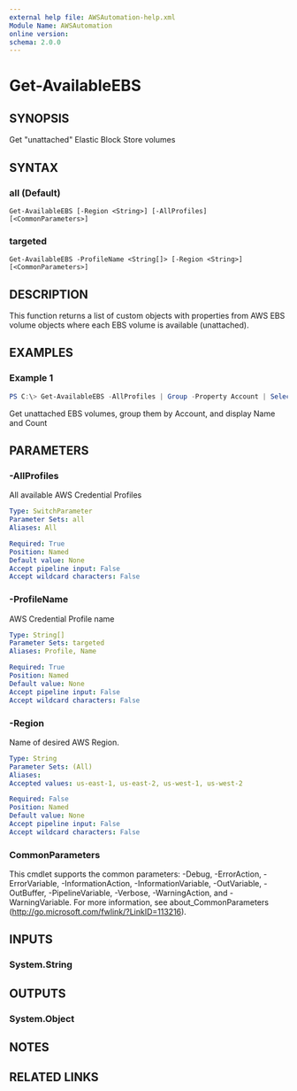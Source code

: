 ```yaml
---
external help file: AWSAutomation-help.xml
Module Name: AWSAutomation
online version:
schema: 2.0.0
---
```


# Get-AvailableEBS

## SYNOPSIS
Get "unattached" Elastic Block Store volumes

## SYNTAX

### all (Default)
```
Get-AvailableEBS [-Region <String>] [-AllProfiles] [<CommonParameters>]
```

### targeted
```
Get-AvailableEBS -ProfileName <String[]> [-Region <String>] [<CommonParameters>]
```

## DESCRIPTION
This function returns a list of custom objects with properties from AWS EBS volume objects where each EBS volume is available (unattached).

## EXAMPLES

### Example 1
```powershell
PS C:\> Get-AvailableEBS -AllProfiles | Group -Property Account | Select Name, Count
```

Get unattached EBS volumes, group them by Account, and display Name and Count

## PARAMETERS

### -AllProfiles
All available AWS Credential Profiles

```yaml
Type: SwitchParameter
Parameter Sets: all
Aliases: All

Required: True
Position: Named
Default value: None
Accept pipeline input: False
Accept wildcard characters: False
```

### -ProfileName
AWS Credential Profile name

```yaml
Type: String[]
Parameter Sets: targeted
Aliases: Profile, Name

Required: True
Position: Named
Default value: None
Accept pipeline input: False
Accept wildcard characters: False
```

### -Region
Name of desired AWS Region.

```yaml
Type: String
Parameter Sets: (All)
Aliases:
Accepted values: us-east-1, us-east-2, us-west-1, us-west-2

Required: False
Position: Named
Default value: None
Accept pipeline input: False
Accept wildcard characters: False
```

### CommonParameters
This cmdlet supports the common parameters: -Debug, -ErrorAction, -ErrorVariable, -InformationAction, -InformationVariable, -OutVariable, -OutBuffer, -PipelineVariable, -Verbose, -WarningAction, and -WarningVariable.
For more information, see about_CommonParameters (http://go.microsoft.com/fwlink/?LinkID=113216).

## INPUTS

### System.String

## OUTPUTS

### System.Object
## NOTES

## RELATED LINKS
